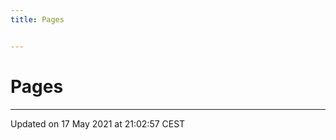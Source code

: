 ```yaml
---
title: Pages


---
```


# Pages






-------------------------------

Updated on 17 May 2021 at 21:02:57 CEST
